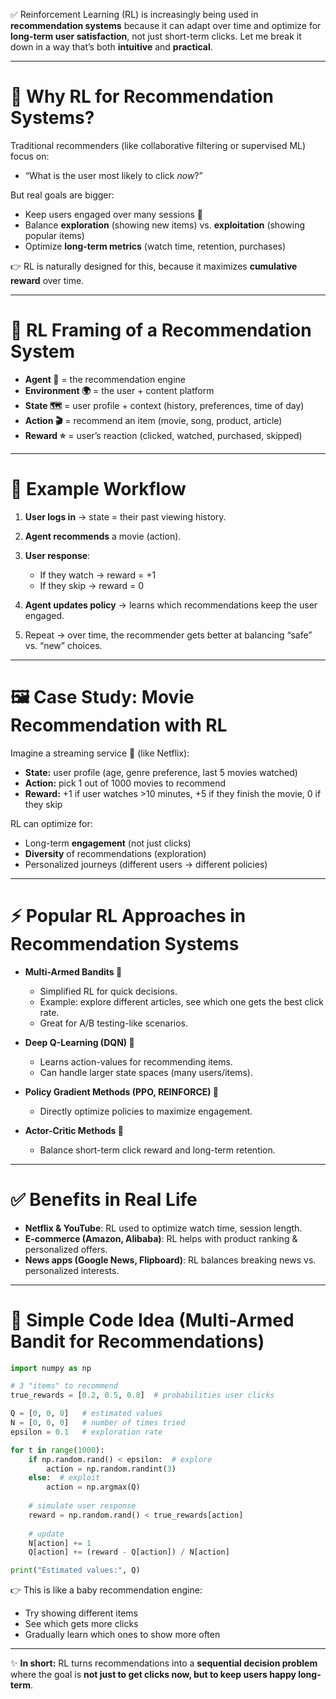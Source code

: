 ✅ Reinforcement Learning (RL) is increasingly being used in **recommendation systems** because it can adapt over time and optimize for **long-term user satisfaction**, not just short-term clicks. Let me break it down in a way that’s both **intuitive** and **practical**.

---

# 🎯 Why RL for Recommendation Systems?

Traditional recommenders (like collaborative filtering or supervised ML) focus on:

* “What is the user most likely to click *now*?”

But real goals are bigger:

* Keep users engaged over many sessions 👥
* Balance **exploration** (showing new items) vs. **exploitation** (showing popular items)
* Optimize **long-term metrics** (watch time, retention, purchases)

👉 RL is naturally designed for this, because it maximizes **cumulative reward** over time.

---

# 🧩 RL Framing of a Recommendation System

* **Agent 🤖** = the recommendation engine
* **Environment 🌍** = the user + content platform
* **State 🗺️** = user profile + context (history, preferences, time of day)
* **Action 🎬** = recommend an item (movie, song, product, article)
* **Reward ⭐** = user’s reaction (clicked, watched, purchased, skipped)

---

# 🔄 Example Workflow

1. **User logs in** → state = their past viewing history.
2. **Agent recommends** a movie (action).
3. **User response**:

   * If they watch → reward = +1
   * If they skip → reward = 0
4. **Agent updates policy** → learns which recommendations keep the user engaged.
5. Repeat → over time, the recommender gets better at balancing “safe” vs. “new” choices.

---

# 🖼️ Case Study: Movie Recommendation with RL

Imagine a streaming service 🎥 (like Netflix):

* **State:** user profile (age, genre preference, last 5 movies watched)
* **Action:** pick 1 out of 1000 movies to recommend
* **Reward:** +1 if user watches >10 minutes, +5 if they finish the movie, 0 if they skip

RL can optimize for:

* Long-term **engagement** (not just clicks)
* **Diversity** of recommendations (exploration)
* Personalized journeys (different users → different policies)

---

# ⚡ Popular RL Approaches in Recommendation Systems

* **Multi-Armed Bandits 🎰**

  * Simplified RL for quick decisions.
  * Example: explore different articles, see which one gets the best click rate.
  * Great for A/B testing-like scenarios.

* **Deep Q-Learning (DQN) 🧠**

  * Learns action-values for recommending items.
  * Can handle larger state spaces (many users/items).

* **Policy Gradient Methods (PPO, REINFORCE) 📜**

  * Directly optimize policies to maximize engagement.

* **Actor-Critic Methods 🤝**

  * Balance short-term click reward and long-term retention.

---

# ✅ Benefits in Real Life

* **Netflix & YouTube**: RL used to optimize watch time, session length.
* **E-commerce (Amazon, Alibaba)**: RL helps with product ranking & personalized offers.
* **News apps (Google News, Flipboard)**: RL balances breaking news vs. personalized interests.

---

# 🐍 Simple Code Idea (Multi-Armed Bandit for Recommendations)

```python
import numpy as np

# 3 "items" to recommend
true_rewards = [0.2, 0.5, 0.8]  # probabilities user clicks

Q = [0, 0, 0]   # estimated values
N = [0, 0, 0]   # number of times tried
epsilon = 0.1   # exploration rate

for t in range(1000):
    if np.random.rand() < epsilon:  # explore
        action = np.random.randint(3)
    else:  # exploit
        action = np.argmax(Q)
    
    # simulate user response
    reward = np.random.rand() < true_rewards[action]
    
    # update
    N[action] += 1
    Q[action] += (reward - Q[action]) / N[action]

print("Estimated values:", Q)
```

👉 This is like a baby recommendation engine:

* Try showing different items
* See which gets more clicks
* Gradually learn which ones to show more often

---

✨ **In short:** RL turns recommendations into a **sequential decision problem** where the goal is **not just to get clicks now, but to keep users happy long-term**.

